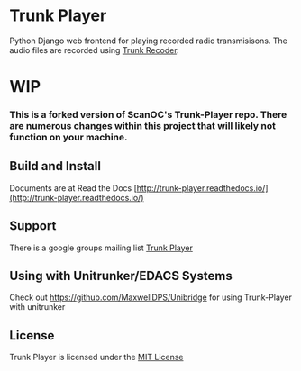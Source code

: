 Trunk Player
============

Python Django web frontend for playing recorded radio transmisisons. The audio files are recorded using [Trunk Recoder](https://github.com/robotastic/trunk-recorder).

# WIP
### This is a forked version of ScanOC's Trunk-Player repo. There are numerous changes within this project that will likely not function on your machine.

## Build and Install
  Documents are at Read the Docs [http://trunk-player.readthedocs.io/](http://trunk-player.readthedocs.io/)

## Support
 There is a google groups mailing list [Trunk Player](https://groups.google.com/forum/#!forum/trunk-player)

## Using with Unitrunker/EDACS Systems
 Check out https://github.com/MaxwellDPS/Unibridge for using Trunk-Player with unitrunker

## License
 Trunk Player is licensed under the [MIT License](License.txt)
